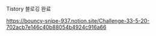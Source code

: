 

Tistory 블로깅 완료  

https://bouncy-snipe-937.notion.site/Challenge-33-5-20-702acb7e146c40b88054b4924c916a66
